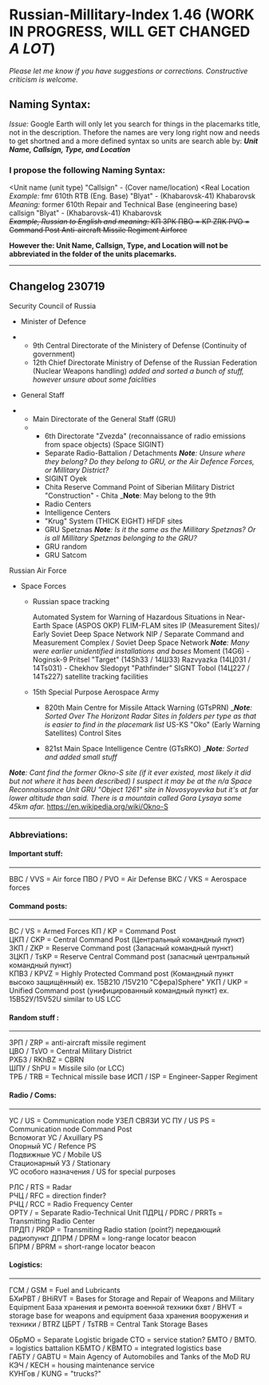 # Russian-Millitary-Index 1.46 **(WORK IN PROGRESS, WILL GET CHANGED _A LOT_)**
_Please let me know if you have suggestions or corrections. Constructive criticism is welcome._

## Naming Syntax:
_Issue:_
Google Earth will only let you search for things in the placemarks title, not in the description. 
Thefore the names are very long right now and needs to get shortned and a more defined syntax so units are search able by: ***Unit Name, Callsign, Type, and Location***


### I propose the following Naming Syntax:

<inactive> <Unit name (unit type) "Callsign" - (Cover name/location) <Real Location <br>
_Example:_ 
fmr 610th RTB (Eng. Base) "Blyat" - (Khabarovsk-41) Khabarovsk<br>
_Meaning:_
former 610th Repair and Technical Base (engineering base) callsign "Blyat" - (Khabarovsk-41) Khabarovsk<br>
	~~_Example, Russian to English and meaning:_
КП ЗРК ПВО = KP ZRK PVO = Command Post Anti-aircraft Missile Regiment Airforce~~


**However the: Unit Name, Callsign, Type, and Location will not be abbreviated in the folder of the units placemarks.**

-----------------------------------------
## Changelog 230719

Security Council of Russia

- Minister of Defence
- - 9th Central Directorate of the Ministery of Defense (Continuity of government)
  - 12th Chief Directorate  Ministry of Defense of the Russian Federation (Nuclear Weapons handling)
_added and sorted a bunch of stuff, however unsure about some faiclities_  

- General Staff
- - Main Directorate of the General Staff (GRU)
  - - 6th Directorate "Zvezda" (reconnaissance of radio emissions from space objects) (Space SIGINT)
    - Separate Radio-Battalion / Detachments _**Note**: Unsure where they belong? Do they belong to GRU, or the Air Defence Forces, or Millitary District?_
    - SIGINT Oyek
    - Chita Reserve Command Point of Siberian Military District "Construction" - Chita  _**Note**: May belong to the 9th
    - Radio Centers
    - Intelligence Centers
    - "Krug" System (THICK EIGHT) HFDF sites
    - GRU Spetznas _**Note**: Is it the same as the Millitary Spetznas? Or is all Millitary Spetznas belonging to the GRU?_
    - GRU random
    - GRU Satcom


Russian Air Force
- Space Forces
  - Russian space tracking
  
 	Automated System for Warning of Hazardous Situations in Near-Earth Space (ASPOS OKP)
	FLIM-FLAM sites
	IP (Measurement Sites)/ Early Soviet Deep Space Network
	NIP / Separate Command and Measurement Complex / Soviet Deep Space Network _**Note**: Many were earlier unidentified installations and bases_
	Moment (14G6) - Noginsk-9
	Pritsel "Target" (14Sh33 / 14Ш33)
	Razvyazka (14Ц031 / 14Ts031) - Chekhov
	Sledopyt "Pathfinder” SIGNT
	Tobol (14Ц227 / 14Ts227) satellite tracking facilities

  - 15th Special Purpose Aerospace Army
    - 820th Main Centre for Missile Attack Warning (GTsPRN)
      __**Note**: Sorted Over The Horizont Radar Sites in folders per type as that is easier to find in the placemark list_
      	US-KS "Oko" (Early Warning Satellites) Control Sites

    - 821st Main Space Intelligence Centre  (GTsRKO)
      __**Note**: Sorted and added small stuff_
      
_**Note**: Cant find the former Okno-S site (if it ever existed, most likely it did but not where it has been described)
I suspect it may be at the n/a Space Reconnaissance Unit GRU "Object 1261" site in Novosyoyevka but it's at far lower altitude than said. There is a mountain called Gora Lysaya some 45km afar._
https://en.wikipedia.org/wiki/Okno-S








-------------------------------------------------
### Abbreviations:

#### Important stuff: 
---------------- 
ВВС / VVS = Air force
ПВО / PVO = Air Defense
ВКС / VKS = Aerospace forces

#### Command posts:  
------------ -  
ВС / VS = Armed Forces 
КП  / KP = Command Post  
ЦКП / CKP = Central Command Post    (Центральный командный пункт) 
ЗКП / ZKP = Reserve Command post    (Запасный командный пункт)  
ЗЦКП / TsKP = Reserve Central Command post     (запасный центральный командный пункт)  
КПВЗ / KPVZ = Highly Protected Command post     (Командный пункт высоко защищённый) ex. 15В210 /15V210 "Сфера)Sphere" 
УКП / UKP  = Unified Command post       (унифицированный командный пункт) ex. 15В52У/15V52U similar to US LCC


#### Random stuff : 
------------------ 
ЗРП	/ ZRP = anti-aircraft missile regiment    
ЦВО / TsVO = Central Military District  
РХБЗ / RKhBZ = CBRN  
ШПУ / ShPU = Missile silo (or LCC)  
ТРБ / TRB = Technical missile base 
ИСП / ISP = Engineer-Sapper Regiment 


#### Radio / Coms:
-------------
УС / US = Communication node УЗЕЛ СВЯЗИ 
УС ПУ / US PS = Communication node Command Post  
Вспомогат УС / Axuillary PS  
Опорный УС / Refence PS  
Подвижные УС / Mobile US  
Стационарный УЗ / Stationary  
УС особого назначения / US for special purposes   

РЛС / RTS = Radar  
РЧЦ / RFC = direction finder?  
РЧЦ / RCC =  Radio Frequency Center  
ОРТУ / = Separate Radio-Technical Unit 
ПДРЦ / PDRC / PRRTs = Transmitting Radio Center  
ПРДП / PRDP = Transmiting Radio station (point?)        передающий радиопункт 
ДПРМ / DPRM = long-range locator beacon  
БПРМ / BPRM = short-range locator beacon  

#### Logistics: 
----------
ГСМ / GSM = Fuel and Lubricants  
БХиРВТ / BHiRVT = Bases for Storage and Repair of Weapons and Military Equipment   База хранения и ремонта военной техники 
бхвт  / BHVT = storage base for weapons and equipment                 база хранения вооружения и техники 
/ BTRZ 
ЦБРТ / TsTRB = Central Tank Storage Bases 

ОБрМО = Separate Logistic brigade 
CTO = service station? 
БМТО  / BMTO. = logistics battalion 
КБМТО / KBMTO = integrated logistics base  
ГАБТУ / GABTU = Main Agency of Automobiles and Tanks of the MoD RU 
КЭЧ / KECH = housing maintenance service   
КУНГов / KUNG = "trucks?" 				 
